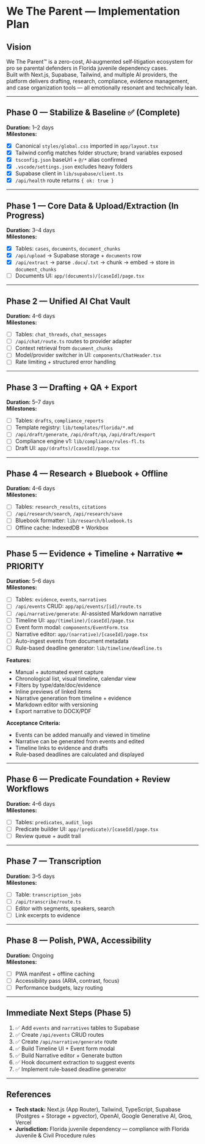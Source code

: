 # We The Parent — Implementation Plan

## Vision
We The Parent™ is a zero-cost, AI‑augmented self‑litigation ecosystem for pro se parental defenders in Florida juvenile dependency cases.  
Built with Next.js, Supabase, Tailwind, and multiple AI providers, the platform delivers drafting, research, compliance, evidence management, and case organization tools — all emotionally resonant and technically lean.

---

## Phase 0 — Stabilize & Baseline ✅ (Complete)
**Duration:** 1–2 days  
**Milestones:**
- [x] Canonical `styles/global.css` imported in `app/layout.tsx`
- [x] Tailwind config matches folder structure; brand variables exposed
- [x] `tsconfig.json` baseUrl + `@/*` alias confirmed
- [x] `.vscode/settings.json` excludes heavy folders
- [x] Supabase client in `lib/supabase/client.ts`
- [x] `/api/health` route returns `{ ok: true }`

---

## Phase 1 — Core Data & Upload/Extraction (In Progress)
**Duration:** 3–4 days  
**Milestones:**
- [x] Tables: `cases`, `documents`, `document_chunks`
- [x] `/api/upload` → Supabase storage + `documents` row
- [x] `/api/extract` → parse `.docx`/`.txt` → chunk → embed → store in `document_chunks`
- [ ] Documents UI: `app/(documents)/[caseId]/page.tsx`

---

## Phase 2 — Unified AI Chat Vault
**Duration:** 4–6 days  
**Milestones:**
- [ ] Tables: `chat_threads`, `chat_messages`
- [ ] `/api/chat/route.ts` routes to provider adapter
- [ ] Context retrieval from `document_chunks`
- [ ] Model/provider switcher in UI: `components/ChatHeader.tsx`
- [ ] Rate limiting + structured error handling

---

## Phase 3 — Drafting + QA + Export
**Duration:** 5–7 days  
**Milestones:**
- [ ] Tables: `drafts`, `compliance_reports`
- [ ] Template registry: `lib/templates/florida/*.md`
- [ ] `/api/draft/generate`, `/api/draft/qa`, `/api/draft/export`
- [ ] Compliance engine v1: `lib/compliance/rules-fl.ts`
- [ ] Draft UI: `app/(drafts)/[caseId]/page.tsx`

---

## Phase 4 — Research + Bluebook + Offline
**Duration:** 4–6 days  
**Milestones:**
- [ ] Tables: `research_results`, `citations`
- [ ] `/api/research/search`, `/api/research/save`
- [ ] Bluebook formatter: `lib/research/bluebook.ts`
- [ ] Offline cache: IndexedDB + Workbox

---

## Phase 5 — Evidence + Timeline + Narrative ⬅️ PRIORITY
**Duration:** 5–6 days  
**Milestones:**
- [ ] Tables: `evidence`, `events`, `narratives`
- [ ] `/api/events` CRUD: `app/api/events/[id]/route.ts`
- [ ] `/api/narrative/generate`: AI-assisted Markdown narrative
- [ ] Timeline UI: `app/(timeline)/[caseId]/page.tsx`
- [ ] Event form modal: `components/EventForm.tsx`
- [ ] Narrative editor: `app/(narrative)/[caseId]/page.tsx`
- [ ] Auto-ingest events from document metadata
- [ ] Rule-based deadline generator: `lib/timeline/deadline.ts`

**Features:**
- Manual + automated event capture
- Chronological list, visual timeline, calendar view
- Filters by type/date/doc/evidence
- Inline previews of linked items
- Narrative generation from timeline + evidence
- Markdown editor with versioning
- Export narrative to DOCX/PDF

**Acceptance Criteria:**
- Events can be added manually and viewed in timeline
- Narrative can be generated from events and edited
- Timeline links to evidence and drafts
- Rule-based deadlines are calculated and displayed

---

## Phase 6 — Predicate Foundation + Review Workflows
**Duration:** 4–6 days  
**Milestones:**
- [ ] Tables: `predicates`, `audit_logs`
- [ ] Predicate builder UI: `app/(predicate)/[caseId]/page.tsx`
- [ ] Review queue + audit trail

---

## Phase 7 — Transcription
**Duration:** 3–5 days  
**Milestones:**
- [ ] Table: `transcription_jobs`
- [ ] `/api/transcribe/route.ts`
- [ ] Editor with segments, speakers, search
- [ ] Link excerpts to evidence

---

## Phase 8 — Polish, PWA, Accessibility
**Duration:** Ongoing  
**Milestones:**
- [ ] PWA manifest + offline caching
- [ ] Accessibility pass (ARIA, contrast, focus)
- [ ] Performance budgets, lazy routing

---

## Immediate Next Steps (Phase 5)
1. ✅ Add `events` and `narratives` tables to Supabase
2. ✅ Create `/api/events` CRUD routes
3. ✅ Create `/api/narrative/generate` route
4. ✅ Build Timeline UI + Event form modal
5. ✅ Build Narrative editor + Generate button
6. ✅ Hook document extraction to suggest events
7. ✅ Implement rule-based deadline generator

---

## References
- **Tech stack:** Next.js (App Router), Tailwind, TypeScript, Supabase (Postgres + Storage + pgvector), OpenAI, Google Generative AI, Groq, Vercel
- **Jurisdiction:** Florida juvenile dependency — compliance with Florida Juvenile & Civil Procedure rules